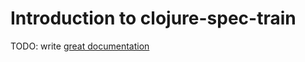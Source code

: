 # Introduction to clojure-spec-train

TODO: write [great documentation](http://jacobian.org/writing/what-to-write/)
